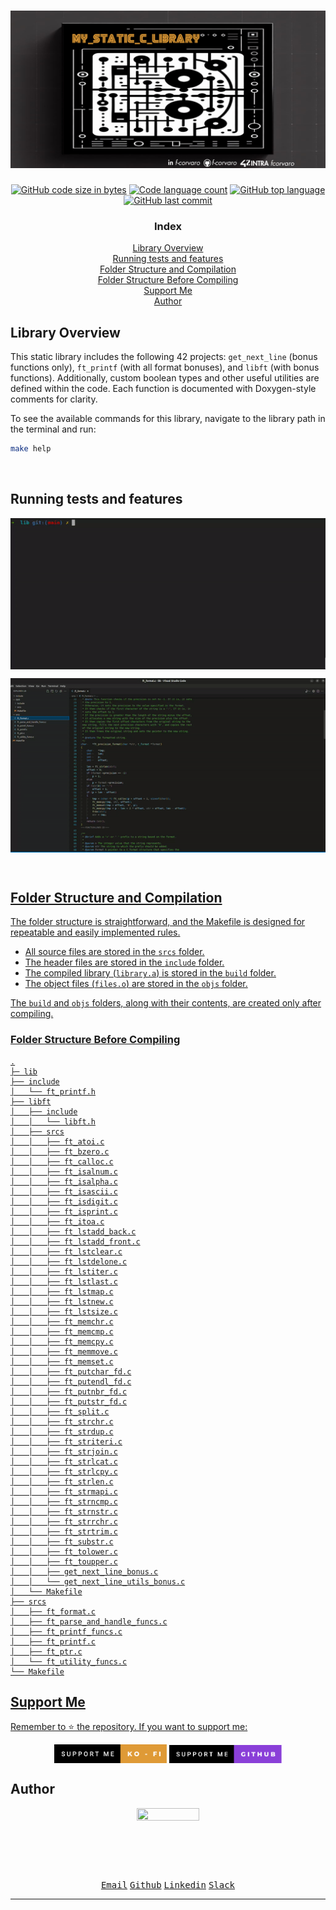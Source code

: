 <h1 align="center">
<a href="https://github.com/f-corvaro/my_static_C_library"><img src="https://github.com/f-corvaro/my_static_C_library/blob/main/.other/mylib.png"></a>
</h1>

<p align="center" style="text-decoration: none;">
    <a href="https://github.com/f-corvaro/my_static_C_library"><img alt="GitHub code size in bytes" src="https://img.shields.io/github/languages/code-size/f-corvaro/my_static_C_library?color=blueviolet" /></a>
    <a href="https://github.com/f-corvaro/my_static_C_library"><img alt="Code language count" src="https://img.shields.io/github/languages/count/f-corvaro/my_static_C_library?color=yellow" /></a>
    <a href="https://github.com/f-corvaro/my_static_C_library"><img alt="GitHub top language" src="https://img.shields.io/github/languages/top/f-corvaro/my_static_C_library?color=blueviolet" /></a>
    <a href="https://github.com/f-corvaro/my_static_C_library"><img alt="GitHub last commit" src="https://img.shields.io/github/last-commit/f-corvaro/my_static_C_library?color=yellow" /></a>
</p>

<h3 align="center">Index</h3>

<p align="center">
  <a href="#library-overview">Library Overview</a><br>
  <a href="#running-tests-and-features">Running tests and features</a><br>
  <a href="#folder-structure-and-compilation">Folder Structure and Compilation</a><br>
  <a href="#folder-structure-before-compiling">Folder Structure Before Compiling</a><br>
  <a href="#support-me">Support Me</a><br>
  <a href="#author">Author</a><br>
</p>

## Library Overview

<p align="justify">

This static library includes the following 42 projects: `get_next_line` (bonus functions only), `ft_printf` (with all format bonuses), and `libft` (with bonus functions). Additionally, custom boolean types and other useful utilities are defined within the code. Each function is documented with Doxygen-style comments for clarity. 

To see the available commands for this library, navigate to the library path in the terminal and run:
```sh
make help
```

<p>
<br>

## Running tests and features

<a href="https://github.com/f-corvaro/my_static_C_library/tree/main"><img align="center" alt="make" src="https://github.com/f-corvaro/my_static_C_library/blob/main/.other/compile.gif">

<a href="https://github.com/f-corvaro/my_static_C_library/tree/main"><img align="center" alt="comment" src="https://github.com/f-corvaro/my_static_C_library/blob/main/.other/about.gif">

<br>

## Folder Structure and Compilation

<p align="justify">

The folder structure is straightforward, and the Makefile is designed for repeatable and easily implemented rules.

- All source files are stored in the `srcs` folder.
- The header files are stored in the `include` folder.
- The compiled library (`library.a`) is stored in the `build` folder.
- The object files (`files.o`) are stored in the `objs` folder.

The `build` and `objs` folders, along with their contents, are created only after compiling.

### Folder Structure Before Compiling

```
.
├─ lib
├── include
│   └── ft_printf.h
├── libft
│   ├── include
│   │   └── libft.h
│   ├── srcs
│   │   ├── ft_atoi.c
│   │   ├── ft_bzero.c
│   │   ├── ft_calloc.c
│   │   ├── ft_isalnum.c
│   │   ├── ft_isalpha.c
│   │   ├── ft_isascii.c
│   │   ├── ft_isdigit.c
│   │   ├── ft_isprint.c
│   │   ├── ft_itoa.c
│   │   ├── ft_lstadd_back.c
│   │   ├── ft_lstadd_front.c
│   │   ├── ft_lstclear.c
│   │   ├── ft_lstdelone.c
│   │   ├── ft_lstiter.c
│   │   ├── ft_lstlast.c
│   │   ├── ft_lstmap.c
│   │   ├── ft_lstnew.c
│   │   ├── ft_lstsize.c
│   │   ├── ft_memchr.c
│   │   ├── ft_memcmp.c
│   │   ├── ft_memcpy.c
│   │   ├── ft_memmove.c
│   │   ├── ft_memset.c
│   │   ├── ft_putchar_fd.c
│   │   ├── ft_putendl_fd.c
│   │   ├── ft_putnbr_fd.c
│   │   ├── ft_putstr_fd.c
│   │   ├── ft_split.c
│   │   ├── ft_strchr.c
│   │   ├── ft_strdup.c
│   │   ├── ft_striteri.c
│   │   ├── ft_strjoin.c
│   │   ├── ft_strlcat.c
│   │   ├── ft_strlcpy.c
│   │   ├── ft_strlen.c
│   │   ├── ft_strmapi.c
│   │   ├── ft_strncmp.c
│   │   ├── ft_strnstr.c
│   │   ├── ft_strrchr.c
│   │   ├── ft_strtrim.c
│   │   ├── ft_substr.c
│   │   ├── ft_tolower.c
│   │   ├── ft_toupper.c
│   │   ├── get_next_line_bonus.c
│   │   └── get_next_line_utils_bonus.c
│   └── Makefile
├── srcs
│   ├── ft_format.c
│   ├── ft_parse_and_handle_funcs.c
│   ├── ft_printf_funcs.c
│   ├── ft_printf.c
│   ├── ft_ptr.c
│   └── ft_utility_funcs.c
└── Makefile
```

## Support Me

<p align="justify">

Remember to ⭐ the repository.
If you want to support me:</p>

<p align="center">
<a href="https://ko-fi.com/fcorvaro"><img width="180" img align="center" src="https://github.com/f-corvaro/42.common_core/blob/main/.extra/support-me-ko-fi.svg"><alt=""></a>
<a href="https://github.com/sponsors/f-corvaro"><img width="180" img align="center" src="https://github.com/f-corvaro/42.common_core/blob/main/.extra/support-me-github.svg"><alt=""></a>

<br>

## Author

<p align="center"><a href="https://profile.intra.42.fr/users/fcorvaro"><img style="height:auto;" src="https://avatars.githubusercontent.com/u/102758065?v=4" width="100" height="100"alt=""></a>
<p align="center">
<a href="mailto:fcorvaro@student.42roma.it"><kbd>Email</kbd><alt=""></a>
<a href="https://github.com/f-corvaro"><kbd>Github</kbd><alt=""></a>
<a href="https://www.linkedin.com/in/f-corvaro/"><kbd>Linkedin</kbd><alt=""></a>
<a href="https://42born2code.slack.com/team/U050L8XAFLK"><kbd>Slack</kbd><alt=""></a>

<hr/>
